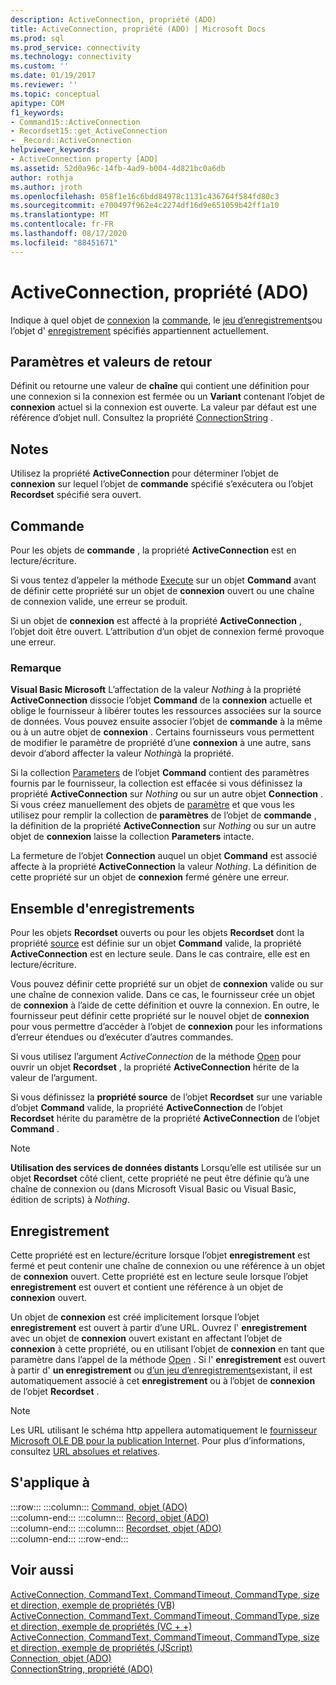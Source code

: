 ```yaml
---
description: ActiveConnection, propriété (ADO)
title: ActiveConnection, propriété (ADO) | Microsoft Docs
ms.prod: sql
ms.prod_service: connectivity
ms.technology: connectivity
ms.custom: ''
ms.date: 01/19/2017
ms.reviewer: ''
ms.topic: conceptual
apitype: COM
f1_keywords:
- Command15::ActiveConnection
- Recordset15::get_ActiveConnection
- _Record::ActiveConnection
helpviewer_keywords:
- ActiveConnection property [ADO]
ms.assetid: 52d0a96c-14fb-4ad9-b004-4d821bc0a6db
author: rothja
ms.author: jroth
ms.openlocfilehash: 058f1e16c6bdd84978c1131c436764f584fd80c3
ms.sourcegitcommit: e700497f962e4c2274df16d9e651059b42ff1a10
ms.translationtype: MT
ms.contentlocale: fr-FR
ms.lasthandoff: 08/17/2020
ms.locfileid: "88451671"
---
```

# <a name="activeconnection-property-ado"></a>ActiveConnection, propriété (ADO)
Indique à quel objet de [connexion](../../../ado/reference/ado-api/connection-object-ado.md) la [commande](../../../ado/reference/ado-api/command-object-ado.md), le [jeu d’enregistrements](../../../ado/reference/ado-api/recordset-object-ado.md)ou l’objet d' [enregistrement](../../../ado/reference/ado-api/record-object-ado.md) spécifiés appartiennent actuellement.  
  
## <a name="settings-and-return-values"></a>Paramètres et valeurs de retour  
 Définit ou retourne une valeur de **chaîne** qui contient une définition pour une connexion si la connexion est fermée ou un **Variant** contenant l’objet de **connexion** actuel si la connexion est ouverte. La valeur par défaut est une référence d’objet null. Consultez la propriété [ConnectionString](../../../ado/reference/ado-api/connectionstring-property-ado.md) .  
  
## <a name="remarks"></a>Notes  
 Utilisez la propriété **ActiveConnection** pour déterminer l’objet de **connexion** sur lequel l’objet de **commande** spécifié s’exécutera ou l’objet **Recordset** spécifié sera ouvert.  
  
## <a name="command"></a>Commande  
 Pour les objets de **commande** , la propriété **ActiveConnection** est en lecture/écriture.  
  
 Si vous tentez d’appeler la méthode [Execute](../../../ado/reference/ado-api/execute-method-ado-command.md) sur un objet **Command** avant de définir cette propriété sur un objet de **connexion** ouvert ou une chaîne de connexion valide, une erreur se produit.  
  
 Si un objet de **connexion** est affecté à la propriété **ActiveConnection** , l’objet doit être ouvert. L’attribution d’un objet de connexion fermé provoque une erreur.  
  
### <a name="note"></a>Remarque  
 **Visual Basic Microsoft** L’affectation de la valeur *Nothing* à la propriété **ActiveConnection** dissocie l’objet **Command** de la **connexion** actuelle et oblige le fournisseur à libérer toutes les ressources associées sur la source de données. Vous pouvez ensuite associer l’objet de **commande** à la même ou à un autre objet de **connexion** . Certains fournisseurs vous permettent de modifier le paramètre de propriété d’une **connexion** à une autre, sans devoir d’abord affecter la valeur *Nothing*à la propriété.  
  
 Si la collection [Parameters](../../../ado/reference/ado-api/parameters-collection-ado.md) de l’objet **Command** contient des paramètres fournis par le fournisseur, la collection est effacée si vous définissez la propriété **ActiveConnection** sur *Nothing* ou sur un autre objet **Connection** . Si vous créez manuellement des objets de [paramètre](../../../ado/reference/ado-api/parameter-object.md) et que vous les utilisez pour remplir la collection de **paramètres** de l’objet de **commande** , la définition de la propriété **ActiveConnection** sur *Nothing* ou sur un autre objet de **connexion** laisse la collection **Parameters** intacte.  
  
 La fermeture de l’objet **Connection** auquel un objet **Command** est associé affecte à la propriété **ActiveConnection** la valeur *Nothing*. La définition de cette propriété sur un objet de **connexion** fermé génère une erreur.  
  
## <a name="recordset"></a>Ensemble d'enregistrements  
 Pour les objets **Recordset** ouverts ou pour les objets **Recordset** dont la propriété [source](../../../ado/reference/ado-api/source-property-ado-recordset.md) est définie sur un objet **Command** valide, la propriété **ActiveConnection** est en lecture seule. Dans le cas contraire, elle est en lecture/écriture.  
  
 Vous pouvez définir cette propriété sur un objet de **connexion** valide ou sur une chaîne de connexion valide. Dans ce cas, le fournisseur crée un objet de **connexion** à l’aide de cette définition et ouvre la connexion. En outre, le fournisseur peut définir cette propriété sur le nouvel objet de **connexion** pour vous permettre d’accéder à l’objet de **connexion** pour les informations d’erreur étendues ou d’exécuter d’autres commandes.  
  
 Si vous utilisez l’argument *ActiveConnection* de la méthode [Open](../../../ado/reference/ado-api/open-method-ado-recordset.md) pour ouvrir un objet **Recordset** , la propriété **ActiveConnection** hérite de la valeur de l’argument.  
  
 Si vous définissez la **propriété source** de l’objet **Recordset** sur une variable d’objet **Command** valide, la propriété **ActiveConnection** de l’objet **Recordset** hérite du paramètre de la propriété **ActiveConnection** de l’objet **Command** .  
  
> [!NOTE]
>  **Utilisation des services de données distants** Lorsqu’elle est utilisée sur un objet **Recordset** côté client, cette propriété ne peut être définie qu’à une chaîne de connexion ou (dans Microsoft Visual Basic ou Visual Basic, édition de scripts) à *Nothing*.  
  
## <a name="record"></a>Enregistrement  
 Cette propriété est en lecture/écriture lorsque l’objet **enregistrement** est fermé et peut contenir une chaîne de connexion ou une référence à un objet de **connexion** ouvert. Cette propriété est en lecture seule lorsque l’objet **enregistrement** est ouvert et contient une référence à un objet de **connexion** ouvert.  
  
 Un objet de **connexion** est créé implicitement lorsque l’objet **enregistrement** est ouvert à partir d’une URL. Ouvrez l' **enregistrement** avec un objet de **connexion** ouvert existant en affectant l’objet de **connexion** à cette propriété, ou en utilisant l’objet de **connexion** en tant que paramètre dans l’appel de la méthode [Open](../../../ado/reference/ado-api/open-method-ado-record.md) . Si l' **enregistrement** est ouvert à partir d' **un enregistrement** ou [d’un jeu d’enregistrements](../../../ado/reference/ado-api/recordset-object-ado.md)existant, il est automatiquement associé à cet **enregistrement** ou à l’objet de **connexion** de l’objet **Recordset** .  
  
> [!NOTE]
>  Les URL utilisant le schéma http appellera automatiquement le [fournisseur Microsoft OLE DB pour la publication Internet](../../../ado/guide/appendixes/microsoft-ole-db-provider-for-internet-publishing.md). Pour plus d’informations, consultez [URL absolues et relatives](../../../ado/guide/data/absolute-and-relative-urls.md).  
  
## <a name="applies-to"></a>S'applique à  

:::row:::
    :::column:::
        [Command, objet (ADO)](../../../ado/reference/ado-api/command-object-ado.md)  
    :::column-end:::
    :::column:::
        [Record, objet (ADO)](../../../ado/reference/ado-api/record-object-ado.md)  
    :::column-end:::
    :::column:::
        [Recordset, objet (ADO)](../../../ado/reference/ado-api/recordset-object-ado.md)  
    :::column-end:::
:::row-end:::

## <a name="see-also"></a>Voir aussi  
 [ActiveConnection, CommandText, CommandTimeout, CommandType, size et direction, exemple de propriétés (VB)](../../../ado/reference/ado-api/activeconnection-commandtext-commandtimeout-commandtype-size-example-vb.md)   
 [ActiveConnection, CommandText, CommandTimeout, CommandType, size et direction, exemple de propriétés (VC + +)](../../../ado/reference/ado-api/activeconnection-commandtext-commandtimeout-commandtype-size-example-vc.md)   
 [ActiveConnection, CommandText, CommandTimeout, CommandType, size et direction, exemple de propriétés (JScript)](../../../ado/reference/ado-api/activeconnection-commandtext-timeout-type-size-example-jscript.md)   
 [Connection, objet (ADO)](../../../ado/reference/ado-api/connection-object-ado.md)   
 [ConnectionString, propriété (ADO)](../../../ado/reference/ado-api/connectionstring-property-ado.md)
